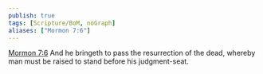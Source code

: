 ```yaml
---
publish: true
tags: [Scripture/BoM, noGraph]
aliases: ["Mormon 7:6"]
---
```

[Mormon 7:6](https://churchofjesuschrist.org/study/scriptures/bofm/morm/7?lang=eng&id=p6#p6) And he bringeth to pass the resurrection of the dead, whereby man must be raised to stand before his judgment-seat.
